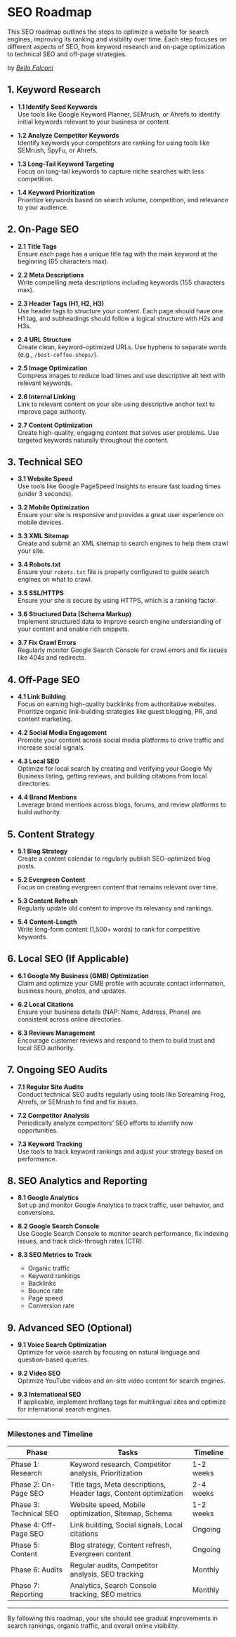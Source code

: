# SEO Roadmap

This SEO roadmap outlines the steps to optimize a website for search engines, improving its ranking and visibility over time. Each step focuses on different aspects of SEO, from keyword research and on-page optimization to technical SEO and off-page strategies.

by *[Bella Falconi](https://github.com/bellafalconi)*


## 1. **Keyword Research**

   - **1.1 Identify Seed Keywords**  
     Use tools like Google Keyword Planner, SEMrush, or Ahrefs to identify initial keywords relevant to your business or content.
   
   - **1.2 Analyze Competitor Keywords**  
     Identify keywords your competitors are ranking for using tools like SEMrush, SpyFu, or Ahrefs.
   
   - **1.3 Long-Tail Keyword Targeting**  
     Focus on long-tail keywords to capture niche searches with less competition.
   
   - **1.4 Keyword Prioritization**  
     Prioritize keywords based on search volume, competition, and relevance to your audience.

## 2. **On-Page SEO**

   - **2.1 Title Tags**  
     Ensure each page has a unique title tag with the main keyword at the beginning (65 characters max).
   
   - **2.2 Meta Descriptions**  
     Write compelling meta descriptions including keywords (155 characters max).
   
   - **2.3 Header Tags (H1, H2, H3)**  
     Use header tags to structure your content. Each page should have one H1 tag, and subheadings should follow a logical structure with H2s and H3s.
   
   - **2.4 URL Structure**  
     Create clean, keyword-optimized URLs. Use hyphens to separate words (e.g., `/best-coffee-shops/`).
   
   - **2.5 Image Optimization**  
     Compress images to reduce load times and use descriptive alt text with relevant keywords.
   
   - **2.6 Internal Linking**  
     Link to relevant content on your site using descriptive anchor text to improve page authority.
   
   - **2.7 Content Optimization**  
     Create high-quality, engaging content that solves user problems. Use targeted keywords naturally throughout the content.

## 3. **Technical SEO**

   - **3.1 Website Speed**  
     Use tools like Google PageSpeed Insights to ensure fast loading times (under 3 seconds).
   
   - **3.2 Mobile Optimization**  
     Ensure your site is responsive and provides a great user experience on mobile devices.
   
   - **3.3 XML Sitemap**  
     Create and submit an XML sitemap to search engines to help them crawl your site.
   
   - **3.4 Robots.txt**  
     Ensure your `robots.txt` file is properly configured to guide search engines on what to crawl.
   
   - **3.5 SSL/HTTPS**  
     Ensure your site is secure by using HTTPS, which is a ranking factor.
   
   - **3.6 Structured Data (Schema Markup)**  
     Implement structured data to improve search engine understanding of your content and enable rich snippets.
   
   - **3.7 Fix Crawl Errors**  
     Regularly monitor Google Search Console for crawl errors and fix issues like 404s and redirects.

## 4. **Off-Page SEO**

   - **4.1 Link Building**  
     Focus on earning high-quality backlinks from authoritative websites. Prioritize organic link-building strategies like guest blogging, PR, and content marketing.
   
   - **4.2 Social Media Engagement**  
     Promote your content across social media platforms to drive traffic and increase social signals.
   
   - **4.3 Local SEO**  
     Optimize for local search by creating and verifying your Google My Business listing, getting reviews, and building citations from local directories.
   
   - **4.4 Brand Mentions**  
     Leverage brand mentions across blogs, forums, and review platforms to build authority.

## 5. **Content Strategy**

   - **5.1 Blog Strategy**  
     Create a content calendar to regularly publish SEO-optimized blog posts.
   
   - **5.2 Evergreen Content**  
     Focus on creating evergreen content that remains relevant over time.
   
   - **5.3 Content Refresh**  
     Regularly update old content to improve its relevancy and rankings.
   
   - **5.4 Content-Length**  
     Write long-form content (1,500+ words) to rank for competitive keywords.

## 6. **Local SEO (If Applicable)**

   - **6.1 Google My Business (GMB) Optimization**  
     Claim and optimize your GMB profile with accurate contact information, business hours, photos, and updates.
   
   - **6.2 Local Citations**  
     Ensure your business details (NAP: Name, Address, Phone) are consistent across online directories.
   
   - **6.3 Reviews Management**  
     Encourage customer reviews and respond to them to build trust and local SEO authority.

## 7. **Ongoing SEO Audits**

   - **7.1 Regular Site Audits**  
     Conduct technical SEO audits regularly using tools like Screaming Frog, Ahrefs, or SEMrush to find and fix issues.
   
   - **7.2 Competitor Analysis**  
     Periodically analyze competitors’ SEO efforts to identify new opportunities.
   
   - **7.3 Keyword Tracking**  
     Use tools to track keyword rankings and adjust your strategy based on performance.

## 8. **SEO Analytics and Reporting**

   - **8.1 Google Analytics**  
     Set up and monitor Google Analytics to track traffic, user behavior, and conversions.
   
   - **8.2 Google Search Console**  
     Use Google Search Console to monitor search performance, fix indexing issues, and track click-through rates (CTR).
   
   - **8.3 SEO Metrics to Track**  
     - Organic traffic
     - Keyword rankings
     - Backlinks
     - Bounce rate
     - Page speed
     - Conversion rate

## 9. **Advanced SEO (Optional)**

   - **9.1 Voice Search Optimization**  
     Optimize for voice search by focusing on natural language and question-based queries.
   
   - **9.2 Video SEO**  
     Optimize YouTube videos and on-site video content for search engines.
   
   - **9.3 International SEO**  
     If applicable, implement hreflang tags for multilingual sites and optimize for international search engines.

---

### **Milestones and Timeline**

| **Phase**          | **Tasks**                          | **Timeline**  |
|--------------------|------------------------------------|---------------|
| Phase 1: Research   | Keyword research, Competitor analysis, Prioritization | 1-2 weeks     |
| Phase 2: On-Page SEO| Title tags, Meta descriptions, Header tags, Content optimization | 2-4 weeks     |
| Phase 3: Technical SEO | Website speed, Mobile optimization, Sitemap, Schema | 1-2 weeks     |
| Phase 4: Off-Page SEO| Link building, Social signals, Local citations | Ongoing       |
| Phase 5: Content    | Blog strategy, Content refresh, Evergreen content | Ongoing       |
| Phase 6: Audits     | Regular audits, Competitor analysis, SEO tracking | Monthly       |
| Phase 7: Reporting  | Analytics, Search Console tracking, SEO metrics | Monthly       |

---

By following this roadmap, your site should see gradual improvements in search rankings, organic traffic, and overall online visibility.

